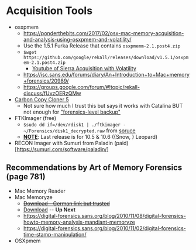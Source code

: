 # Acquisition Tools

* osxpmem
	* https://ponderthebits.com/2017/02/osx-mac-memory-acquisition-and-analysis-using-osxpmem-and-volatility/
	* Use the 1.5.1 Furka Release that contains `osxpmemm-2.1.post4.zip`
	* `$wget https://github.com/google/rekall/releases/download/v1.5.1/osxpmem-2.1.post4.zip`
		* [Youtube of Sierra Acquisition with Volatility](https://www.youtube.com/watch?v=wmU3MlHZxg8)
	* https://isc.sans.edu/forums/diary/An+Introduction+to+Mac+memory+forensics/20989/
	* https://groups.google.com/forum/#!topic/rekall-discuss/fUvzOERzQMw
* [Carbon Copy Cloner 5](https://bombich.com/)
	* Not sure how much I trust this but says it works with Catalina BUT not enough for ["forensics-level backup"](https://bombich.com/kb/ccc3/block-level-copy)
* FTKImager (free)
	* `$sudo dd if=/dev/rdisk1 | ./ftkimager - ~/Forensics/disk1_decrypted.raw` from [soruce](https://medium.com/@bromiley/imaging-with-apple-ftkimager-c529c174497a)
	* [**NOTE**](https://accessdata.com/product-download): Last release is for 10.5 & 10.6 ({Snow, } Leopard)
* RECON Imager with Sumuri from Paladin (paid)[https://sumuri.com/software/paladin/]

## Recommendations by Art of Memory Forensics (page 781)
* Mac Memory Reader
* Mac Memoryze
	* ~~[Download - German link but trusted](https://www.fireeye.com/services/freeware/memoryze-for-the-mac.html)~~
	* [Download](https://www.fireeye.com/services/freeware/memoryze.html) -- **Up Next**
	* https://digital-forensics.sans.org/blog/2010/11/08/digital-forensics-howto-memory-analysis-mandiant-memoryze
	* https://digital-forensics.sans.org/blog/2010/11/02/digital-forensics-time-stamp-manipulation/
* OSXpmem
